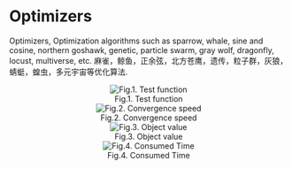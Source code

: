# Optimizers
Optimizers, Optimization algorithms such as sparrow, whale, sine and cosine, northern goshawk, genetic, particle swarm, gray wolf, dragonfly, locust, multiverse, etc.
麻雀，鲸鱼，正余弦，北方苍鹰，遗传，粒子群，灰狼，蜻蜓，蝗虫，多元宇宙等优化算法.
<!--<p align="center">
  
![image](https://github.com/VG-TechCenter/Optimizers/blob/main/Results/1.bmp)<br>
Fig.1. Test function <br>
![image](https://github.com/VG-TechCenter/Optimizers/blob/main/Results/2.bmp)<br>
Fig.2. Convergence speed <br>
![image](https://github.com/VG-TechCenter/Optimizers/blob/main/Results/3.bmp)<br>
Fig.3. Object value <br>
![image](https://github.com/VG-TechCenter/Optimizers/blob/main/Results/4.bmp)<br>
Fig.4. Consumed Time<br>

</p>
-->

<p align="center">
  <img src=https://github.com/VG-TechCenter/Optimizers/blob/main/Results/1.bmp alt="Fig.1. Test function" /><br>
  Fig.1. Test function <br>
  <img src=https://github.com/VG-TechCenter/Optimizers/blob/main/Results/2.bmp alt="Fig.2. Convergence speed" /><br>
  Fig.2. Convergence speed <br>
  <img src=https://github.com/VG-TechCenter/Optimizers/blob/main/Results/3.bmp alt="Fig.3. Object value" /><br>
  Fig.3. Object value <br>
  <img src=https://github.com/VG-TechCenter/Optimizers/blob/main/Results/4.bmp alt="Fig.4. Consumed Time" /><br>
  Fig.4. Consumed Time<br>
</p>
